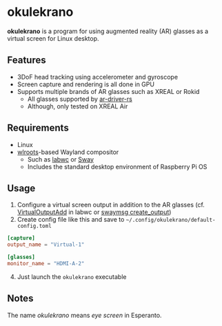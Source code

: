 # okulekrano
**okulekrano** is a program for using augmented reality (AR) glasses as a virtual screen for Linux desktop.

## Features
- 3DoF head tracking using accelerometer and gyroscope
- Screen capture and rendering is all done in GPU
- Supports multiple brands of AR glasses such as XREAL or Rokid
  - All glasses supported by [ar-driver-rs](https://github.com/badicsalex/ar-drivers-rs)
  - Although, only tested on XREAL Air

## Requirements
- Linux
- [wlroots](https://gitlab.freedesktop.org/wlroots/wlroots/)-based Wayland compositor
  - Such as [labwc](https://labwc.github.io/) or [Sway](https://swaywm.org/)
  - Includes the standard desktop environment of Raspberry Pi OS

## Usage
1. Configure a virtual screen output in addition to the AR glasses (cf. [VirtualOutputAdd](https://labwc.github.io/labwc-actions.5.html#entry_action_name=virtualoutputadd_output_name=value) in labwc or [swaymsg create_output](https://wiki.archlinux.org/title/Sway#Create_headless_outputs))
3. Create config file like this and save to `~/.config/okulekrano/default-config.toml`
```toml
[capture]
output_name = "Virtual-1"

[glasses]
monitor_name = "HDMI-A-2"
```
4. Just launch the `okulekrano` executable

## Notes
The name *okulekrano* means *eye screen* in Esperanto.
